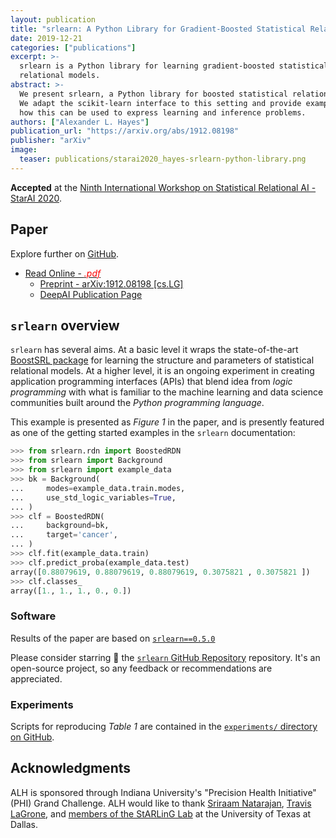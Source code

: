 ```yaml
---
layout: publication
title: "srlearn: A Python Library for Gradient-Boosted Statistical Relational Models"
date: 2019-12-21
categories: ["publications"]
excerpt: >-
  srlearn is a Python library for learning gradient-boosted statistical
  relational models.
abstract: >-
  We present srlearn, a Python library for boosted statistical relational models.
  We adapt the scikit-learn interface to this setting and provide examples for
  how this can be used to express learning and inference problems.
authors: ["Alexander L. Hayes"]
publication_url: "https://arxiv.org/abs/1912.08198"
publisher: "arXiv"
image:
  teaser: publications/starai2020_hayes-srlearn-python-library.png
---
```


**Accepted** at the [Ninth International Workshop on Statistical Relational AI - StarAI 2020](http://www.starai.org/2020/).

## Paper

Explore further on [GitHub](https://github.com/hayesall/srlearn-StarAI-2020-workshop).

- [Read Online - <i style="color: red" class="icons fa fa-file"> .pdf</i>](/publications/srlearn-python-library.pdf)
  - [Preprint - arXiv:1912.08198 [cs.LG]](https://arxiv.org/abs/1912.08198)
  - [DeepAI Publication Page](https://deepai.org/publication/srlearn-a-python-library-for-gradient-boosted-statistical-relational-models)

## `srlearn` overview

`srlearn` has several aims. At a basic level it wraps the state-of-the-art
[BoostSRL package](https://starling.utdallas.edu/software/boostsrl/wiki/)
for learning the structure and parameters of statistical relational models.
At a higher level, it is an ongoing experiment in creating application programming
interfaces (APIs) that blend idea from *logic programming* with what is familiar to
the machine learning and data science communities built around the *Python
programming language*.

This example is presented as *Figure 1* in the paper, and is presently featured
as one of the getting started examples in the `srlearn` documentation:

```python
>>> from srlearn.rdn import BoostedRDN
>>> from srlearn import Background
>>> from srlearn import example_data
>>> bk = Background(
...     modes=example_data.train.modes,
...     use_std_logic_variables=True,
... )
>>> clf = BoostedRDN(
...     background=bk,
...     target='cancer',
... )
>>> clf.fit(example_data.train)
>>> clf.predict_proba(example_data.test)
array([0.88079619, 0.88079619, 0.88079619, 0.3075821 , 0.3075821 ])
>>> clf.classes_
array([1., 1., 1., 0., 0.])
```

### Software

Results of the paper are based on [`srlearn==0.5.0`](https://pypi.org/project/srlearn/0.5.0/)

Please consider starring 🌟 the
[`srlearn` GitHub Repository](https://github.com/hayesall/srlearn)
repository. It's an open-source project, so any feedback or recommendations are
appreciated.

### Experiments

Scripts for reproducing *Table 1* are contained in the
[`experiments/` directory on GitHub](https://github.com/hayesall/srlearn-StarAI-2020-workshop/tree/master/experiments/).

## Acknowledgments

ALH is sponsored through Indiana University's "Precision Health Initiative"
(PHI) Grand Challenge. ALH would like to thank
[Sriraam Natarajan](https://personal.utdallas.edu/~sriraam.natarajan/),
[Travis LaGrone](https://github.com/travis-c-lagrone),
and
[members of the StARLinG Lab](https://starling.utdallas.edu/people/)
 at the University of Texas at Dallas.
